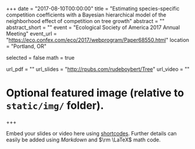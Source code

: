 +++
date = "2017-08-10T00:00:00"
title = "Estimating species-specific competition coefficients with a Bayesian hierarchical model of the neighborhood effect of competition on tree growth"
abstract = ""
abstract_short = ""
event = "Ecological Society of America 2017 Annual Meeting"
event_url = "https://eco.confex.com/eco/2017/webprogram/Paper68550.html"
location = "Portland, OR"

selected = false
math = true

url_pdf = ""
url_slides = "http://rpubs.com/rudeboybert/Tree"
url_video = ""

# Optional featured image (relative to `static/img/` folder).

+++

Embed your slides or video here using [shortcodes](https://gcushen.github.io/hugo-academic-demo/post/writing-markdown-latex/). Further details can easily be added using *Markdown* and $\rm \LaTeX$ math code. 
